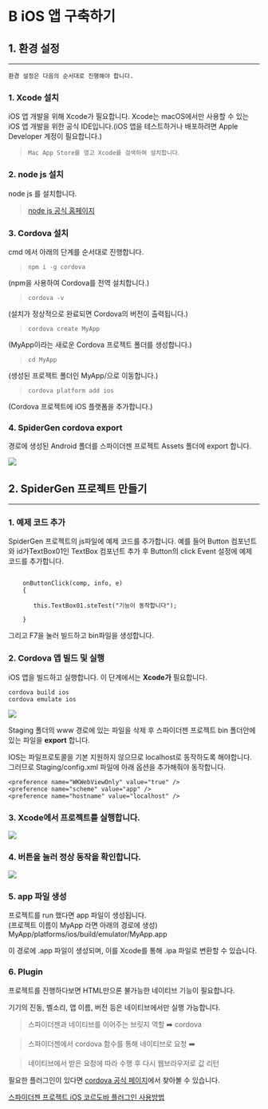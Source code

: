 # B  iOS 앱 구축하기

## 1. 환경 설정

***

`환경 설정은 다음의 순서대로 진행해야 합니다.`

### 1. Xcode 설치

iOS 앱 개발을 위해 Xcode가 필요합니다. Xcode는 macOS에서만 사용할 수 있는 iOS 앱 개발을 위한 공식 IDE입니다.(iOS 앱을 테스트하거나 배포하려면 Apple Developer 계정이 필요합니다.)

> `Mac App Store를 열고 Xcode를 검색하여 설치합니다`.

### 2. node js 설치

node js 를 설치합니다.

> [node js 공식 홈페이지](https://nodejs.org/en/)

### 3. Cordova 설치

cmd 에서 아래의 단계를 순서대로 진행합니다.

> `npm i -g cordova`

(npm을 사용하여 Cordova를 전역 설치합니다.)

> `cordova -v`

(설치가 정상적으로 완료되면 Cordova의 버전이 출력됩니다.)

> `cordova create MyApp`

(MyApp이라는 새로운 Cordova 프로젝트 폴더를 생성합니다.)

> `cd MyApp`

(생성된 프로젝트 폴더인 MyApp/으로 이동합니다.)

> `cordova platform add ios`

(Cordova 프로젝트에 iOS 플랫폼을 추가합니다.)

### 4. SpiderGen cordova export

경로에 생성된 Android 폴더를 스파이더젠 프로젝트 Assets 폴더에 export 합니다.

![](https://wikidocs.net/images/page/277125/02.png)

## 2. SpiderGen 프로젝트 만들기

***

### 1. 예제 코드 추가

SpiderGen 프로젝트의 js파일에 예제 코드를 추가합니다. 예를 들어 Button 컴포넌트와 id가TextBox01인 TextBox 컴포넌트 추가 후 Button의 click Event 설정에 예제 코드를 추가합니다.

```

	onButtonClick(comp, info, e)
	{

       this.TextBox01.steTest("기능이 동작합니다");

	}
```

그리고 F7을 눌러 빌드하고 bin파일을 생성합니다.

### 2. Cordova 앱 빌드 및 실행

iOS 앱을 빌드하고 실행합니다. 이 단계에서는 **Xcode가** 필요합니다.

```
cordova build ios
cordova emulate ios
```

![](https://wikidocs.net/images/page/277125/04.png)

Staging 폴더의 www 경로에 있는 파일을 삭제 후 스파이더젠 프로젝트 bin 폴더안에 있는 파일을 **export** 합니다.

IOS는 파일프로토콜을 기본 지원하지 않으므로 localhost로 동작하도록 해야합니다.\
그러므로 Staging/config.xml 파일에 아래 옵션을 추가해줘야 동작합니다.

```
<preference name="WKWebViewOnly" value="true" />
<preference name="scheme" value="app" />
<preference name="hostname" value="localhost" />
```

### 3. Xcode에서 프로젝트를 실행합니다.

![](https://wikidocs.net/images/page/277125/01.png)

### 4. 버튼을 눌러 정상 동작을 확인합니다.

![](https://wikidocs.net/images/page/277125/03.png)

### 5. app 파일 생성

프로젝트를 run 했다면 app 파일이 생성됩니다.\
(프로젝트 이름이 MyApp 라면 아래의 경로에 생성)\
MyApp/platforms/ios/build/emulator/MyApp.app

이 경로에 .app 파일이 생성되며, 이를 Xcode를 통해 .ipa 파일로 변환할 수 있습니다.

### 6. Plugin

프로젝트를 진행하다보면 HTML만으론 불가능한 네이티브 기능이 필요합니다.

기기의 진동, 벨소리, 앱 이름, 버전 등은 네이티브에서만 실행 가능합니다.

> 스파이더젠과 네이티브를 이어주는 브릿지 역할 ➡️ cordova

> 스파이더젠에서 cordova 함수를 통해 네이티브로 요청 ➡️

> 네이티브에서 받은 요청에 따라 수행 후 다시 웹브라우저로 값 리턴

필요한 플러그인이 있다면 [cordova 공식 페이지](https://cordova.apache.org/)에서 찾아볼 수 있습니다.

[스파이더젠 프로젝트 iOS 코르도바 플러그인 사용방법](broken-reference)
